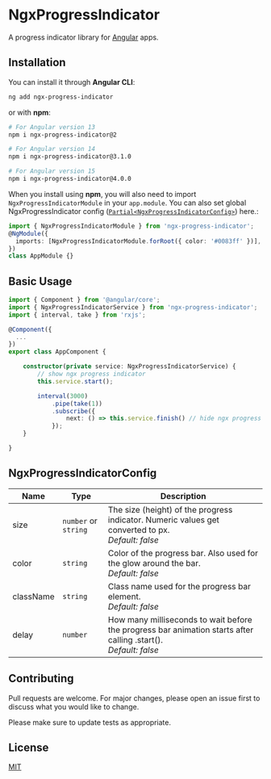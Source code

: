 # NgxProgressIndicator

A progress indicator library for [Angular](https://angular.io/) apps.

## Installation

You can install it through **Angular CLI**:

```bash
ng add ngx-progress-indicator
```

or with **npm**:

```bash
# For Angular version 13
npm i ngx-progress-indicator@2

# For Angular version 14
npm i ngx-progress-indicator@3.1.0

# For Angular version 15
npm i ngx-progress-indicator@4.0.0
```

When you install using **npm**, you will also need to import `NgxProgressIndicatorModule` in your `app.module`. You can also set global NgxProgressIndicator config ([`Partial<NgxProgressIndicatorConfig>`](#ngxprogressindicatorconfig)) here.:

```typescript
import { NgxProgressIndicatorModule } from 'ngx-progress-indicator';
@NgModule({
  imports: [NgxProgressIndicatorModule.forRoot({ color: '#0083ff' })],
})
class AppModule {}
```

## Basic Usage

```typescript
import { Component } from '@angular/core';
import { NgxProgressIndicatorService } from 'ngx-progress-indicator';
import { interval, take } from 'rxjs';

@Component({
  ...
})
export class AppComponent {

    constructor(private service: NgxProgressIndicatorService) {
        // show ngx progress indicator
        this.service.start();

        interval(3000)
            .pipe(take(1))
            .subscribe({
                next: () => this.service.finish() // hide ngx progress indicator after 3 seconds
            });
    }

}
```

## NgxProgressIndicatorConfig

| Name         | Type      | Description                                                       |
| ------------ | --------- | ----------------------------------------------------------------- |
| size | `number` or `string` | The size (height) of the progress indicator. Numeric values get converted to px.<br>_Default: false_ |
| color | `string` | Color of the progress bar. Also used for the glow around the bar.<br>_Default: false_ |
| className | `string` | Class name used for the progress bar element.<br>_Default: false_ |
| delay | `number` | How many milliseconds to wait before the progress bar animation starts after calling .start().<br>_Default: false_ |


## Contributing
Pull requests are welcome. For major changes, please open an issue first to discuss what you would like to change.

Please make sure to update tests as appropriate.

## License
[MIT](https://choosealicense.com/licenses/mit/)